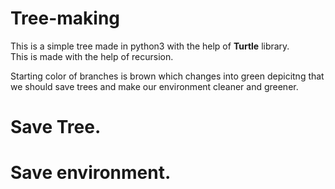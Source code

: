 # Tree-making

This is a simple tree made in python3 with the help of **Turtle** library.  
This is made with the help of recursion. 

Starting color of branches is brown which changes into green depicitng that we should save trees and make our environment cleaner and greener.

# Save Tree.
# Save environment.
